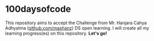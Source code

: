 # 100daysofcode
This repository aims to accept the Challenge from Mr. Hanjara Cahya Adhyatma (<a href="github.com/mashanz" target="_blank">github.com/mashanz</a>) DS open learning. I will create all my learning progress(es) on this repository. <b>Let's go!</b>
